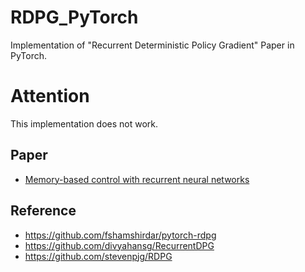 # RDPG_PyTorch
Implementation of "Recurrent Deterministic Policy Gradient" Paper in PyTorch.

# Attention
This implementation does not work.

## Paper
- [Memory-based control with recurrent neural networks](https://arxiv.org/abs/1512.04455)

## Reference
- https://github.com/fshamshirdar/pytorch-rdpg
- https://github.com/divyahansg/RecurrentDPG
- https://github.com/stevenpjg/RDPG
